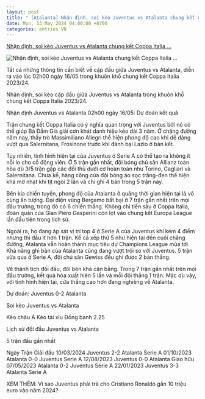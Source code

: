```yaml
---
layout: post
title: " [Atalanta] Nhận định, soi kèo Juventus vs Atalanta chung kết Coppa Italia ..."
date: Mon, 13 May 2024 04:00:00 +0700
categories: entries VN
---
```

[Nhận định, soi kèo Juventus vs Atalanta chung kết Coppa Italia ...](https://www.sportingnews.com/vn/bong-da/news/nhan-dinh-soi-keo-juventus-vs-atalanta-02h00-ngay-1605/65af32892aacb62a0d2554dd)

![Nhận định, soi kèo Juventus vs Atalanta chung kết Coppa Italia ...](https://library.sportingnews.com/styles/crop_style_16_9_desktop/s3/2024-03/-3c1ce6de-f96a-43ff-8109-b4194d33f286.jpeg?itok=Qg82W_2H)

Tất cả những thông tin cần biết về cặp đấu giữa Juventus vs Atalanta, diễn ra vào lúc 02h00 ngày 16/05 trong khuôn khổ chung kết Coppa Italia 2023/24.

Nhận định, soi kèo cặp đấu giữa Juventus vs Atalanta trong khuôn khổ chung kết Coppa Italia 2023/24.

Nhận định Juventus vs Atalanta 02h00 ngày 16/05: Dự đoán kết quả

Trận chung kết Coppa Italia có ý nghĩa quan trọng với Juventus bởi nó có thể giúp Bà Đầm Già giải cơn khát danh hiệu kéo dài 3 năm. Ở chặng đường năm nay, thầy trò Massimiliano Allegri thể hiện phong độ cao khi dễ dàng vượt qua Salernitana, Frosinone trước khi đánh bại Lazio ở bán kết.

Tuy nhiên, tình hình hiện tại của Juventus ở Serie A có thể tạo ra không ít nỗi lo cho cổ động viên. Ở 5 trận gần nhất, đội bóng chủ sân Allianz toàn hòa dù 3/5 trận gặp các đối thủ dưới cơ hoàn toàn như Torino, Cagliari và Salernitana. Chưa kể, hàng công của đội bóng áo sọc trắng-đen thể hiện khá mờ nhạt khi tịt ngòi 2 lần và chỉ ghi 4 bàn trong 5 trận này.

Bên kia chiến tuyến, phong độ của Atalanta ở quãng thời gian hiện tại là vô cùng ấn tượng. Đại diện vùng Bergamo bất bại ở 7 trận gần nhất trên mọi đấu trường, trong đó có 6 chiến thắng. Không chỉ tiến sâu ở Coppa Italia, đoàn quân của Gian Piero Gasperini còn lọt vào chung kết Europa League lần đầu tiên trong lịch sử.

Ngoài ra, họ đang áp sát vị trí top 4 ở Serie A của Juventus khi kém 4 điểm nhưng thi đấu ít hơn 1 trận. Kể cả xếp thứ 5 như hiện tại đến cuối chặng đường, Atalanta vẫn hoàn thành mục tiêu dự Champions League mùa tới. Khả năng ghi bàn của Atalanta cũng đang vượt trội so với Juventus. 5 trận vừa qua ở Serie A, đội chủ sân Gewiss đều ghi được 2 bàn thắng.

Về thành tích đối đầu, đôi bên khá cân bằng. Trong 7 trận gần nhất trên mọi đấu trường, kết quả hòa xuất hiện 5 lần và mỗi đội thắng 1 trận. Mặc dù vậy, với tình hình hiện tại, cửa thắng cao hơn đang nghiêng về Atalanta.

Dự đoán: Juventus 0-2 Atalanta

Soi kèo Juventus vs Atalanta

Kèo châu Á Kèo tài xỉu Đồng banh 2.25

Lịch sử đối đầu Juventus vs Atalanta

5 trận đấu gần nhất

Ngày Trận Giải đấu 10/03/2024 Juventus 2-2 Atalanta Serie A 01/10/2023 Atalanta 0-0 Juventus Serie A 12/08/2023 Juventus 0-0 Atalanta Giao hữu 07/05/2023 Atalanta 0-2 Juventus Serie A 22/01/2023 Juventus 3-3 Atalanta Serie A

XEM THÊM: Vì sao Juventus phải trả cho Cristiano Ronaldo gần 10 triệu euro vào năm 2024?

